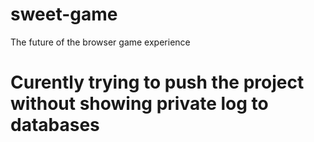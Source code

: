 # sweet-game
The future of the browser game experience


# Curently trying to push the project without showing private log to databases
